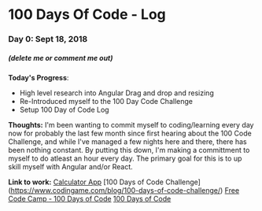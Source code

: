 # 100 Days Of Code - Log

### Day 0: Sept 18, 2018
##### (delete me or comment me out)

**Today's Progress**: 
* High level research into Angular Drag and drop and resizing
* Re-Introduced myself to the 100 Day Code Challenge
* Setup 100 Day of Code Log

**Thoughts:** 
I'm been wanting to commit myself to coding/learning every day now for probably the last few month since first hearing about the 100 Code Challenge, and while I've managed a few nights here and there, there has been nothing constant.
By putting this down, I'm making a committment to myself to do atleast an hour every day.
The primary goal for this is to up skill myself with Angular and/or React.


**Link to work:** [Calculator App](http://www.example.com)
[100 Days of Code Challenge] (https://www.codingame.com/blog/100-days-of-code-challenge/)
[Free Code Camp - 100 Days of Code](https://medium.freecodecamp.org/join-the-100daysofcode-556ddb4579e4)
[100 Days of Code](https://www.100daysofcode.com/connect/)
